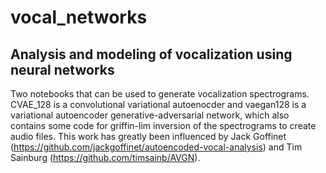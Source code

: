 # vocal_networks
## Analysis and modeling of vocalization using neural networks
Two notebooks that can be used to generate vocalization spectrograms. CVAE_128 is a convolutional variational autoenocder and vaegan128 is a variational autoencoder generative-adversarial network, which also contains some code for griffin-lim inversion of the spectrograms to create audio files. This work has greatly been influenced by Jack Goffinet (https://github.com/jackgoffinet/autoencoded-vocal-analysis) and Tim Sainburg (https://github.com/timsainb/AVGN). 
